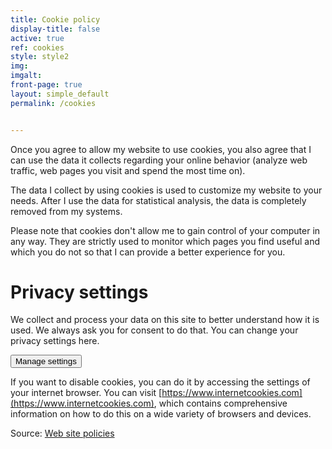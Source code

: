 ```yaml
---
title: Cookie policy
display-title: false
active: true
ref: cookies
style: style2
img: 
imgalt: 
front-page: true
layout: simple_default
permalink: /cookies


---
```

Once you agree to allow my website to use cookies, you also agree that I can use the data it collects regarding your online behavior (analyze web traffic, web pages you visit and spend the most time on).

The data I collect by using cookies is used to customize my website to your needs. After I use the data for statistical analysis, the data is completely removed from my systems.

Please note that cookies don't allow me to gain control of your computer in any way. They are strictly used to monitor which pages you find useful and which you do not so that I can provide a better experience for you.

<div id='ppms_cm_privacy_settings' class='ppms_cm_privacy_settings_widget' data-editor-centralize='true' data-main-container='true' data-root='true'><div class='ppms_cm_privacy_settings_widget_content' data-disable-select='true'><h1 class='ppms_cm_privacy_settings_form_link_header' id='ppms_cm_privacy_settings_form_link_header_id'>Privacy settings</h1><p class='ppms_cm_privacy_settings_form_link_text' id='ppms_cm_privacy_settings_form_link_text_id'>We collect and process your data on this site to better understand how it is used. We always ask you for consent to do that. You can change your privacy settings here.</p><button class='ppms_cm_privacy_settings_button_show' id='ppms_cm_privacy_settings_button'>Manage settings</button></div></div>

If you want to disable cookies, you can do it by accessing the settings of your internet browser. You can visit [https://www.internetcookies.com](https://www.internetcookies.com), which contains comprehensive information on how to do this on a wide variety of browsers and devices.

Source: <a href="https://www.websitepolicies.com/website/sample-privacy-policy-template" target="_blank">Web site policies</a>